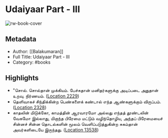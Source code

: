 # Udaiyaar Part - III

![rw-book-cover](https://images-na.ssl-images-amazon.com/images/I/51uXrcPn4xL._SL200_.jpg)

## Metadata
- Author: [[Balakumaran]]
- Full Title: Udaiyaar Part - III
- Category: #books

## Highlights
- "சொல். சொல்தான் முக்கியம். பேச்சுதான் மனிதர்களுக்கு அடிப்படை அதுதான் உறவு. நிர்ணயம். ([Location 2229](https://readwise.io/to_kindle?action=open&asin=B07RF94DC1&location=2229))
- தெளிவாகச் சிந்திக்கின்ற பெண்களைக் கண்டால் எந்த ஆண்களுக்கும் விருப்பம். ([Location 2328](https://readwise.io/to_kindle?action=open&asin=B07RF94DC1&location=2328))
- காதலின் மிடுக்கோ, காமத்தின் ஆரவாரமோ அல்லது எந்தத் தூண்டலின் வேகமோ இல்லாது, மிகுந்த பிரேமை மட்டும் வழிந்தொழிய, அந்தப் பிரேமையைச் சின்னச் சின்ன தொடல்களின் மூலம் வெளிப்படுத்துகின்ற சுகம்தான் அவர்களிடையே இருந்தது. ([Location 13538](https://readwise.io/to_kindle?action=open&asin=B07RF94DC1&location=13538))
